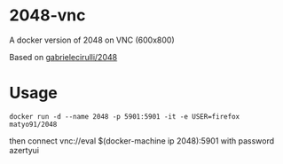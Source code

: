 # 2048-vnc

A docker version of 2048 on VNC (600x800)

Based on [gabrielecirulli/2048](https://github.com/gabrielecirulli/2048)

# Usage

    docker run -d --name 2048 -p 5901:5901 -it -e USER=firefox matyo91/2048

then connect vnc://eval $(docker-machine ip 2048):5901 with password azertyui

